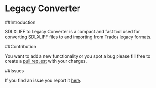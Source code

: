 # Legacy Converter

##Introduction

SDLXLIFF to Legacy Converter is a compact and fast tool used for converting SDLXLIFF files to and importing from Trados legacy formats.

##Contribution

You want to add a new functionality or you spot a bug please fill free to create a [pull request](http://www.codenewbie.org/blogs/how-to-make-a-pull-request) with your changes.


##Issues

If you find an issue you report it [here](https://github.com/sdl/SDL-Community/issues).
